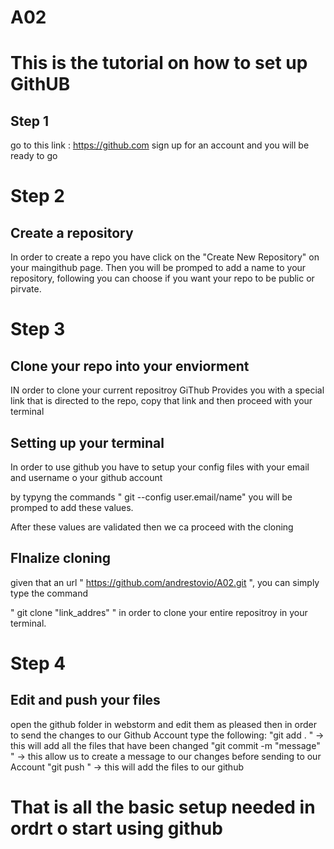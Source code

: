 # A02

# This is the tutorial on how to set up GithUB

## Step 1

go to this link : https://github.com
sign up for an account and you will be ready to go

# Step 2

## Create a repository

In order to create a repo you have click on the "Create New Repository" on your maingithub page.
Then you will be promped to add a name to your repository, following you can choose if you want your repo to be public or pirvate.

# Step 3 

## Clone your repo into your enviorment

IN order to clone your current repositroy GiThub Provides you with a special link that is directed to the repo, copy that link and then proceed with your terminal

## Setting up your terminal
In order to use github you have to setup your config files with your email and username o your github account

by typyng the commands " git --config user.email/name" you will be promped to add these values. 

After these values are validated then we ca proceed with the cloning

## FInalize cloning 

given that an url " https://github.com/andrestovio/A02.git ", you can simply type the command 

" git clone "link_addres" " in order to clone your entire repositroy in your terminal.

# Step 4 

## Edit and push your files

open the github folder in webstorm and edit them as pleased then in order to send the changes to our Github Account type the following:
"git add . " -> this will add all the files that have been changed
"git commit -m "message" " -> this allow us to create a message to our changes before sending to our Account
"git push " -> this will add the files to our github

# That is all the basic setup needed in ordrt o start using github
